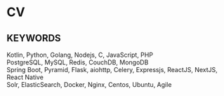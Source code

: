 # CV
## KEYWORDS
Kotlin, Python, Golang, Nodejs, C, JavaScript, PHP \
PostgreSQL, MySQL, Redis, CouchDB, MongoDB \
Spring Boot, Pyramid, Flask, aiohttp, Celery, Expressjs, ReactJS, NextJS, React Native \
Solr, ElasticSearch, Docker, Nginx, Centos, Ubuntu, Agile
